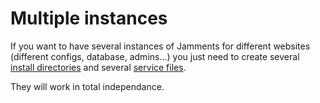 # Multiple instances
If you want to have several instances of Jamments for different websites (different configs, database, admins…) you just need to create several [install directories](install-jamments.md) and several [service files](configure-systemd.md).

They will work in total independance.
